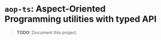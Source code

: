# `aop-ts`: Aspect-Oriented Programming utilities with typed API

> **TODO:** Document this project.

